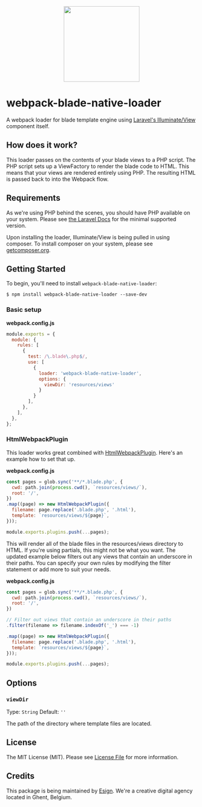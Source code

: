 <div align="center">
  <a href="https://github.com/webpack/webpack">
    <img width="200" height="200" src="https://webpack.js.org/assets/icon-square-big.svg">
  </a>
</div>

# webpack-blade-native-loader

A webpack loader for blade template engine using [Laravel's Illuminate/View](https://github.com/illuminate/view) 
component itself.

## How does it work?

This loader passes on the contents of your blade views to a PHP script. The PHP script sets up a ViewFactory to render
the blade code to HTML. This means that your views are rendered entirely using PHP. The resulting HTML is passed back to
into the Webpack flow.

## Requirements

As we're using PHP behind the scenes, you should have PHP available on your system.
Please see [the Laravel Docs](https://laravel.com/docs/7.x/installation#server-requirements) for the minimal supported
version.

Upon installing the loader, Illuminate/View is being pulled in using composer. To install composer on your system,
please see [getcomposer.org](https://getcomposer.org/).

## Getting Started

To begin, you'll need to install `webpack-blade-native-loader`:

```console
$ npm install webpack-blade-native-loader --save-dev
```

### Basic setup

**webpack.config.js**

```js
module.exports = {
  module: {
    rules: [
      {
        test: /\.blade\.php$/,
        use: [
          {
            loader: 'webpack-blade-native-loader',
            options: {
              viewDir: 'resources/views'
            }
          }
        ],
      },
    ],
  },
};
```

### HtmlWebpackPlugin

This loader works great combined with [HtmlWebpackPlugin](https://webpack.js.org/plugins/html-webpack-plugin/). Here's
an example how to set that up.

**webpack.config.js**

```js
const pages = glob.sync('**/*.blade.php', {
  cwd: path.join(process.cwd(), `resources/views/`),
  root: '/',
})
.map((page) => new HtmlWebpackPlugin({
  filename: page.replace('.blade.php', '.html'),
  template: `resources/views/${page}`,
}));

module.exports.plugins.push(...pages);
```

This  will render all of the blade files in the resources/views directory to HTML. If you're using partials,
this might not be what you want. The updated example below filters out any views that contain an underscore in their 
paths. You can specify your own rules by modifying the filter statement or add more to suit your needs.

**webpack.config.js**

```js
const pages = glob.sync('**/*.blade.php', {
  cwd: path.join(process.cwd(), `resources/views/`),
  root: '/',
})

// Filter out views that contain an underscore in their paths
.filter(filename => filename.indexOf('_') === -1)

.map((page) => new HtmlWebpackPlugin({
  filename: page.replace('.blade.php', '.html'),
  template: `resources/views/${page}`,
}));

module.exports.plugins.push(...pages);
```

## Options

### `viewDir`

Type: `String`
Default: `''`

The path of the directory where template files are located.

## License

The MIT License (MIT). Please see 
[License File](https://gitlab.com/esign/webpack-blade-native-loader/-/blob/master/LICENSE.md) for more information.

## Credits

This package is being maintained by [Esign](https://www.esign.eu). We're a creative digital agency located in 
Ghent, Belgium.
